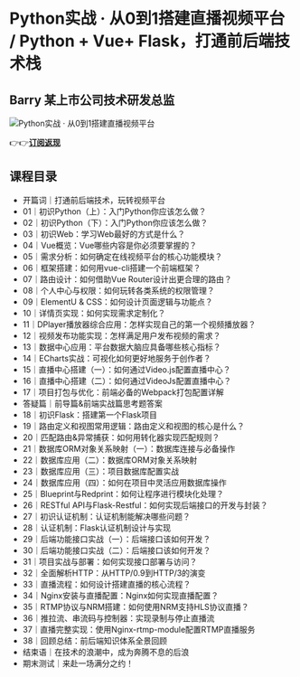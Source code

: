 Python实战 · 从0到1搭建直播视频平台 / Python + Vue+ Flask，打通前后端技术栈
======================================================

Barry **某上市公司技术研发总监**
---------------------

![Python实战 · 从0到1搭建直播视频平台](https://www.geekgay.com/storage/geek/geek_432f690a41b11c24f02b797ef9eb92f2.jpg)  
  
👉👉[**订阅返现**](https://time.geekbang.org/column/intro/100546501?code=878Ghpqh4hNX1jW7grTtfgiWFG1Oa7XLYNqVZWLmRNM%3D "Python实战 · 从0到1搭建直播视频平台")  
  
课程目录
----

  
  
- 开篇词｜打通前后端技术，玩转视频平台
- 01｜初识Python（上）：入门Python你应该怎么做？
- 02｜初识Python（下）：入门Python你应该怎么做？
- 03｜初识Web：学习Web最好的方式是什么？
- 04｜Vue概览：Vue哪些内容是你必须要掌握的？
- 05｜需求分析：如何确定在线视频平台的核心功能模块？
- 06｜框架搭建：如何用vue-cli搭建一个前端框架？
- 07｜路由设计：如何借助Vue Router设计出更合理的路由？
- 08｜个人中心与权限：如何玩转各类系统的权限管理？
- 09｜ElementU &amp; CSS：如何设计页面逻辑与功能点？
- 10｜详情页实现：如何实现需求定制化？
- 11｜DPlayer播放器综合应用：怎样实现自己的第一个视频播放器？
- 12｜视频发布功能实现：怎样满足用户发布视频的需求？
- 13｜数据中心应用：平台数据大脑应具备哪些核心指标？
- 14｜ECharts实战：可视化如何更好地服务于创作者？
- 15｜直播中心搭建（一）：如何通过Video.js配置直播中心？
- 16｜直播中心搭建（二）：如何通过VideoJs配置直播中心？
- 17｜项目打包与优化：前端必备的Webpack打包配置详解
- 答疑篇｜前导篇&amp;前端实战篇思考题答案
- 18｜初识Flask：搭建第一个Flask项目
- 19｜路由定义和视图常用逻辑：路由定义和视图的核心是什么？
- 20｜匹配路由&amp;异常捕获：如何用转化器实现匹配规则？
- 21｜数据库ORM对象关系映射（一）：数据库连接与必备操作
- 22｜数据库应用（二）：数据库ORM对象关系映射
- 23｜数据库应用（三）：项目数据库配置实战
- 24｜数据库应用（四）：如何在项目中灵活应用数据库操作
- 25｜Blueprint与Redprint：如何让程序进行模块化处理？
- 26｜RESTful API与Flask-Restful：如何实现后端接口的开发与封装？
- 27｜初识认证机制：认证机制能解决哪些问题？
- 28｜认证机制：Flask认证机制设计与实现
- 29｜后端功能接口实战（一）：后端接口该如何开发？
- 30｜后端功能接口实战（二）：后端接口该如何开发？
- 31｜项目实战与部署：如何实现接口部署与访问？
- 32｜全面解析HTTP：从HTTP/0.9到HTTP/3的演变
- 33｜直播流程：如何设计搭建直播的核心流程？
- 34｜Nginx安装与直播配置：Nginx如何实现直播配置？
- 35｜RTMP协议与NRM搭建：如何使用NRM支持HLS协议直播？
- 36｜推拉流、串流码与控制器：实现录制与停止直播流
- 37｜直播完整实现：使用Nginx-rtmp-module配置RTMP直播服务
- 38｜回顾总结：前后端知识体系全景回顾
- 结束语｜在技术的浪潮中，成为奔腾不息的后浪
- 期末测试｜来赴一场满分之约！